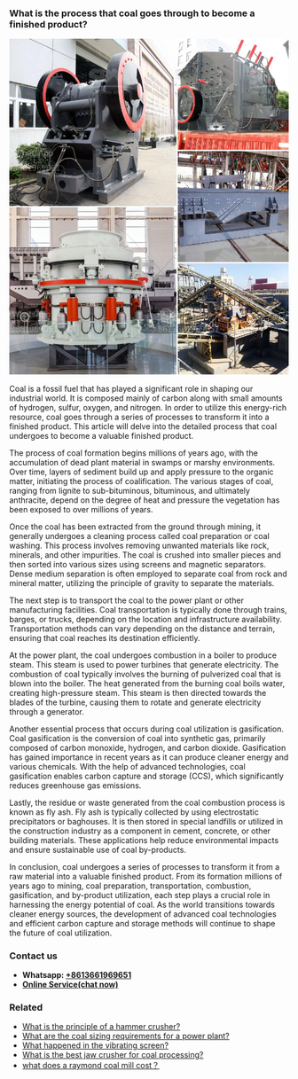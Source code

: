 <h3>What is the process that coal goes through to become a finished product?</h3><img src='1701744807.jpg' alt=''><p>Coal is a fossil fuel that has played a significant role in shaping our industrial world. It is composed mainly of carbon along with small amounts of hydrogen, sulfur, oxygen, and nitrogen. In order to utilize this energy-rich resource, coal goes through a series of processes to transform it into a finished product. This article will delve into the detailed process that coal undergoes to become a valuable finished product.</p><p>The process of coal formation begins millions of years ago, with the accumulation of dead plant material in swamps or marshy environments. Over time, layers of sediment build up and apply pressure to the organic matter, initiating the process of coalification. The various stages of coal, ranging from lignite to sub-bituminous, bituminous, and ultimately anthracite, depend on the degree of heat and pressure the vegetation has been exposed to over millions of years.</p><p>Once the coal has been extracted from the ground through mining, it generally undergoes a cleaning process called coal preparation or coal washing. This process involves removing unwanted materials like rock, minerals, and other impurities. The coal is crushed into smaller pieces and then sorted into various sizes using screens and magnetic separators. Dense medium separation is often employed to separate coal from rock and mineral matter, utilizing the principle of gravity to separate the materials.</p><p>The next step is to transport the coal to the power plant or other manufacturing facilities. Coal transportation is typically done through trains, barges, or trucks, depending on the location and infrastructure availability. Transportation methods can vary depending on the distance and terrain, ensuring that coal reaches its destination efficiently.</p><p>At the power plant, the coal undergoes combustion in a boiler to produce steam. This steam is used to power turbines that generate electricity. The combustion of coal typically involves the burning of pulverized coal that is blown into the boiler. The heat generated from the burning coal boils water, creating high-pressure steam. This steam is then directed towards the blades of the turbine, causing them to rotate and generate electricity through a generator.</p><p>Another essential process that occurs during coal utilization is gasification. Coal gasification is the conversion of coal into synthetic gas, primarily composed of carbon monoxide, hydrogen, and carbon dioxide. Gasification has gained importance in recent years as it can produce cleaner energy and various chemicals. With the help of advanced technologies, coal gasification enables carbon capture and storage (CCS), which significantly reduces greenhouse gas emissions.</p><p>Lastly, the residue or waste generated from the coal combustion process is known as fly ash. Fly ash is typically collected by using electrostatic precipitators or baghouses. It is then stored in special landfills or utilized in the construction industry as a component in cement, concrete, or other building materials. These applications help reduce environmental impacts and ensure sustainable use of coal by-products.</p><p>In conclusion, coal undergoes a series of processes to transform it from a raw material into a valuable finished product. From its formation millions of years ago to mining, coal preparation, transportation, combustion, gasification, and by-product utilization, each step plays a crucial role in harnessing the energy potential of coal. As the world transitions towards cleaner energy sources, the development of advanced coal technologies and efficient carbon capture and storage methods will continue to shape the future of coal utilization.</p><h3>Contact us</h3><ul><li><strong>Whatsapp:&nbsp;<a href="https://wa.me/8613661969651">+8613661969651</a></strong></li><li><a href="https://swt.shibang-china.com/?git&amp;zhl&amp;What is the process that coal goes through to become a finished product"><strong>Online Service(chat now)</strong></a></li></ul><h3>Related</h3><ul><li><a href='What is the principle of a hammer crusher.md'>What is the principle of a hammer crusher?</a></li><li><a href='What are the coal sizing requirements for a power plant.md'>What are the coal sizing requirements for a power plant?</a></li><li><a href='What happened in the vibrating screen.md'>What happened in the vibrating screen?</a></li><li><a href='What is the best jaw crusher for coal processing.md'>What is the best jaw crusher for coal processing?</a></li><li><a href='what does a raymond coal mill cost？.md'>what does a raymond coal mill cost？</a></li></ul>